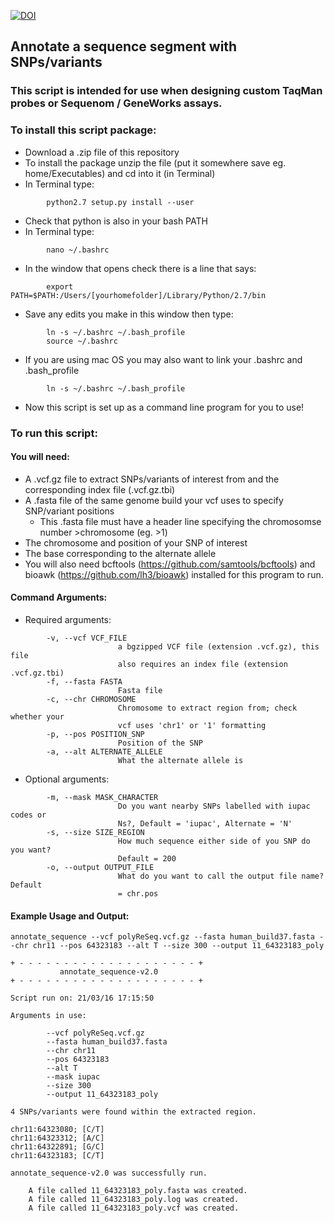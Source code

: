[![DOI](https://zenodo.org/badge/22874/MerrimanLab/snp_design.svg)](https://zenodo.org/badge/latestdoi/22874/MerrimanLab/snp_design)

## Annotate a sequence segment with SNPs/variants
### This script is intended for use when designing custom TaqMan probes or Sequenom / GeneWorks assays.

### To install this script package:

 - Download a .zip file of this repository
 - To install the package unzip the file (put it somewhere save eg. home/Executables) and cd into it (in Terminal)
 - In Terminal type:

```
        python2.7 setup.py install --user
```

 - Check that python is also in your bash PATH
 - In Terminal type:

```
        nano ~/.bashrc
```

 - In the window that opens check there is a line that says:


```
        export PATH=$PATH:/Users/[yourhomefolder]/Library/Python/2.7/bin
```

 - Save any edits you make in this window then type:

```
        ln -s ~/.bashrc ~/.bash_profile
        source ~/.bashrc
```

 - If you are using mac OS you may also want to link your .bashrc and .bash_profile

```
        ln -s ~/.bashrc ~/.bash_profile
```

 - Now this script is set up as a command line program for you to use!


### To run this script:

#### You will need:

 - A .vcf.gz file to extract SNPs/variants of interest from and the corresponding index file (.vcf.gz.tbi) 
 - A .fasta file of the same genome build your vcf uses to specify SNP/variant positions
    - This .fasta file must have a header line specifying the chromosomse number >chromosome (eg. >1) 
 - The chromosome and position of your SNP of interest
 - The base corresponding to the alternate allele
 - You will also need bcftools (https://github.com/samtools/bcftools) and bioawk (https://github.com/lh3/bioawk) installed for this program to run.

#### Command Arguments:

 - Required arguments:

```
        -v, --vcf VCF_FILE
                        a bgzipped VCF file (extension .vcf.gz), this file
                        also requires an index file (extension .vcf.gz.tbi)
        -f, --fasta FASTA
                        Fasta file
        -c, --chr CHROMOSOME
                        Chromosome to extract region from; check whether your
                        vcf uses 'chr1' or '1' formatting
        -p, --pos POSITION_SNP
                        Position of the SNP 
        -a, --alt ALTERNATE_ALLELE
                        What the alternate allele is
```

 - Optional arguments:

```
        -m, --mask MASK_CHARACTER
                        Do you want nearby SNPs labelled with iupac codes or
                        Ns?, Default = 'iupac', Alternate = 'N'
        -s, --size SIZE_REGION
                        How much sequence either side of you SNP do you want?
                        Default = 200
        -o, --output OUTPUT_FILE
                        What do you want to call the output file name? Default
                        = chr.pos
```

#### Example Usage and Output:

```
annotate_sequence --vcf polyReSeq.vcf.gz --fasta human_build37.fasta --chr chr11 --pos 64323183 --alt T --size 300 --output 11_64323183_poly

+ - - - - - - - - - - - - - - - - - - - - +
           annotate_sequence-v2.0          
+ - - - - - - - - - - - - - - - - - - - - +

Script run on: 21/03/16 17:15:50

Arguments in use:

        --vcf polyReSeq.vcf.gz
        --fasta human_build37.fasta
        --chr chr11
        --pos 64323183
        --alt T
        --mask iupac
        --size 300
        --output 11_64323183_poly

4 SNPs/variants were found within the extracted region.

chr11:64323080; [C/T]
chr11:64323312; [A/C]
chr11:64322891; [G/C]
chr11:64323183; [C/T]

annotate_sequence-v2.0 was successfully run.

    A file called 11_64323183_poly.fasta was created.
    A file called 11_64323183_poly.log was created.
    A file called 11_64323183_poly.vcf was created.
```


